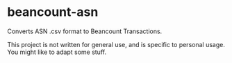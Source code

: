 # beancount-asn

Converts ASN .csv format to Beancount Transactions. 

This project is not written for general use, and is specific to personal usage. You might like to adapt some stuff. 
